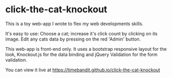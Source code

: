 # click-the-cat-knockout

This is a toy web-app I wrote to flex my web developments skills.

It's easy to use: Choose a cat; increase it's click count by clicking on its image. Edit any cats data by pressing on the red 'Admin' button.

This web-app is front-end only. It uses a bootstrap responsive layout for the look, Knockout.js for the data binding and jQuery Validation for the form validation.

You can view it live at https://timebandit.github.io/click-the-cat-knockout
